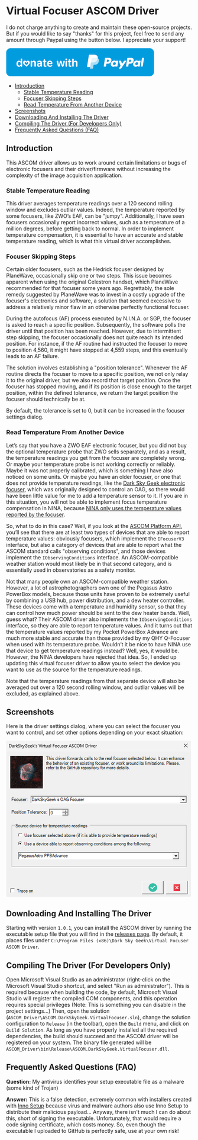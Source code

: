 # Virtual Focuser ASCOM Driver

I do not charge anything to create and maintain these open-source projects. But if you would like to say "thanks" for this project, feel free to send any amount through Paypal using the button below. I appreciate your support!

[![](images/donate.png)](https://www.paypal.com/donate/?hosted_button_id=49UXY8F6VVYFA)

* [Introduction](#introduction)
  + [Stable Temperature Reading](#stable-temperature-reading)
  + [Focuser Skipping Steps](#focuser-skipping-steps)
  + [Read Temperature From Another Device](#read-temperature-from-another-device)
* [Screenshots](#screenshots)
* [Downloading And Installing The Driver](#downloading-and-installing-the-driver)
* [Compiling The Driver (For Developers Only)](#compiling-the-driver-for-developers-only)
* [Frequently Asked Questions (FAQ)](#frequently-asked-questions-faq)

## Introduction

This ASCOM driver allows us to work around certain limitations or bugs of electronic focusers and their driver/firmware without increasing the complexity of the image acquisition application.

### Stable Temperature Reading

This driver averages temperature readings over a 120 second rolling window and excludes outliar values. Indeed, the temperature reported by some focusers, like ZWO’s EAF, can be "jumpy". Additionally, I have seen focusers occasionally report incorrect values, such as a temperature of a million degrees, before getting back to normal. In order to implement temperature compensation, it is essential to have an accurate and stable temperature reading, which is what this virtual driver accomplishes.

### Focuser Skipping Steps

Certain older focusers, such as the Hedrick focuser designed by PlaneWave, occasionally skip one or two steps. This issue becomes apparent when using the original Celestron handset, which PlaneWave recommended for that focuser some years ago. Regrettably, the sole remedy suggested by PlaneWave was to invest in a costly upgrade of the focuser's electronics and software, a solution that seemed excessive to address a relatively minor flaw in an otherwise perfectly functional focuser.

During the autofocus (AF) process executed by N.I.N.A. or SGP, the focuser is asked to reach a specific position. Subsequently, the software polls the driver until that position has been reached. However, due to intermittent step skipping, the focuser occasionally does not quite reach its intended position. For instance, if the AF routine had instructed the focuser to move to position 4,560, it might have stopped at 4,559 steps, and this eventually leads to an AF failure.

The solution involves establishing a "position tolerance". Whenever the AF routine directs the focuser to move to a specific position, we not only relay it to the original driver, but we also record that target position. Once the focuser has stopped moving, and if its position is close enough to the target position, within the defined tolerance, we return the target position the focuser should technically be at.

By default, the tolerance is set to 0, but it can be increased in the focuser settings dialog.

### Read Temperature From Another Device

Let’s say that you have a ZWO EAF electronic focuser, but you did not buy the optional temperature probe that ZWO sells separately, and as a result, the temperature readings you get from the focuser are completely wrong. Or maybe your temperature probe is not working correctly or reliably. Maybe it was not properly calibrated, which is something I have also noticed on some units. Or maybe you have an older focuser, or one that does not provide temperature readings, like the [Dark Sky Geek electronic focuser](https://github.com/jlecomte/ascom-oag-focuser), which was originally designed to control an OAG, so there would have been little value for me to add a temperature sensor to it. If you are in this situation, you will not be able to implement focus temperature compensation in NINA, because <ins>NINA only uses the temperature values reported by the focuser</ins>.

So, what to do in this case? Well, if you look at the [ASCOM Platform API](https://ascom-standards.org/Help/Developer/html/G_ASCOM.htm), you’ll see that there are at least two types of devices that are able to report temperature values: obviously focusers, which implement the `IFocuserV3` interface, but also a category of devices that are able to report what the ASCOM standard calls "observing conditions", and those devices implement the `IObservingConditions` interface. An ASCOM-compatible weather station would most likely be in that second category, and is essentially used in observatories as a safety monitor.

Not that many people own an ASCOM-compatible weather station. However, a lot of astrophotographers own one of the Pegasus Astro PowerBox models, because those units have proven to be extremely useful by combining a USB hub, power distribution, and a dew heater controller. These devices come with a temperature and humidity sensor, so that they can control how much power should be sent to the dew heater bands. Well, guess what? Their ASCOM driver also implements the `IObservingConditions` interface, so they are able to report temperature values. And it turns out that the temperature values reported by my Pocket PowerBox Advance are much more stable and accurate than those provided by my QHY Q-Focuser when used with its temperature probe. Wouldn’t it be nice to have NINA use that device to get temperature readings instead? Well, yes, it would be. However, the NINA developers have rejected that idea. So, I ended up updating this virtual focuser driver to allow you to select the device you want to use as the source for the temperature readings.

Note that the temperature readings from that separate device will also be averaged out over a 120 second rolling window, and outliar values will be excluded, as explained above.

## Screenshots

Here is the driver settings dialog, where you can select the focuser you want to control, and set other options depending on your exact situation:

![Screenshot of settings dialog](images/settings-dialog.png)

## Downloading And Installing The Driver

Starting with version `1.0.1`, you can install the ASCOM driver by running the executable setup file that you will find in the [releases page](https://github.com/jlecomte/ascom-virtual-focuser/releases). By default, it places files under `C:\Program Files (x86)\Dark Sky Geek\Virtual Focuser ASCOM Driver`.

## Compiling The Driver (For Developers Only)

Open Microsoft Visual Studio as an administrator (right-click on the Microsoft Visual Studio shortcut, and select "Run as administrator"). This is required because when building the code, by default, Microsoft Visual Studio will register the compiled COM components, and this operation requires special privileges (Note: This is something you can disable in the project settings...) Then, open the solution (`ASCOM_Driver\ASCOM.DarkSkyGeek.VirtualFocuser.sln`), change the solution configuration to `Release` (in the toolbar), open the `Build` menu, and click on `Build Solution`. As long as you have properly installed all the required dependencies, the build should succeed and the ASCOM driver will be registered on your system. The binary file generated will be `ASCOM_Driver\bin\Release\ASCOM.DarkSkyGeek.VirtualFocuser.dll`.

## Frequently Asked Questions (FAQ)

**Question:** My antivirus identifies your setup executable file as a malware (some kind of Trojan)

**Answer:** This is a false detection, extremely common with installers created with [Inno Setup](https://jrsoftware.org/isinfo.php) because virus and malware authors also use Inno Setup to distribute their malicious payload... Anyway, there isn't much I can do about this, short of signing the executable. Unfortunately, that would require a code signing certificate, which costs money. So, even though the executable I uploaded to GitHub is perfectly safe, use at your own risk!
